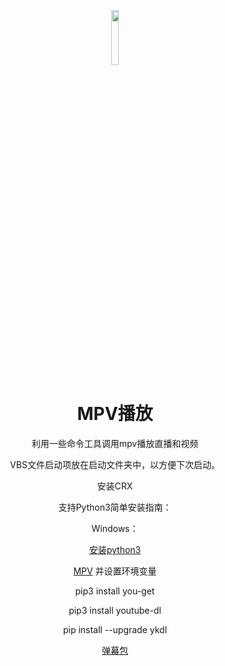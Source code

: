 <p align="center"><img width="15%" src="https://github.com/shiyu1314/Play-live-with-mpv/blob/master/icon/logo.png" /></p>
<h1 align="center">MPV播放</h1>

<p align="center">利用一些命令工具调用mpv播放直播和视频</p>

<p align="center">VBS文件启动项放在启动文件夹中，以方便下次启动。</p>

<p align="center">安装CRX</p>

<p align="center">支持Python3简单安装指南：</p>

<p align="center">Windows：</p>

<p align="center"><a href="https://www.python.org/" rel="nofollow">安装python3</a></li></p>

<p align="center"><a href="https://mpv.srsfckn.biz/" rel="nofollow">MPV</a> 并设置环境变量</li></p>


<p align="center">pip3 install you-get </p>

<p align="center">pip3 install youtube-dl</p>

<p align="center">pip install --upgrade ykdl</p>

<p align="center"><a href="https://github.com/littlecodersh/danmu" rel="nofollow">弹幕包</a></li></p>


